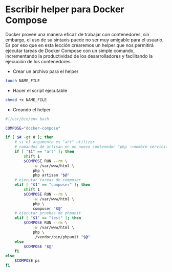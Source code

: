 # Escribir helper para Docker Compose

Docker provee una manera eficaz de trabajar con contenedores, sin embargo, el uso de su sintaxis puede no ser muy amigable para el usuario. Es por eso que en esta lección crearemos un helper que nos permitirá ejecutar tareas de Docker Compose con un simple comando, incrementando la productividad de los desarrolladores y facilitando la ejecución de los contenedores.

* Crear un archivo para el helper
```sh
touch NAME_FILE
```

* Hacer el script ejecutable
```sh
chmod +x NAME_FILE
```

* Creando el helper
```sh
#!/usr/bin/env bash

COMPOSE="docker-compose"

if [ $# -gt 0 ]; then
    # si el argumento es "art" utilizar
    # comandos de artisan en un nuevo contenedor "php ->nombre servicio en el archivo docker-compose"
    if [ "$1" == "art" ]; then
        shift 1
        $COMPOSE RUN --rm \
            -w /var/www/html \
            php \
            php artisan "$@"
    # ejecutar tareas de composer
    elif [ "$1" == "composer" ]; then
        shift 1
        $COMPOSE RUN --rm \
            -w /var/www/html \
            php \
            composer "$@"
    # ejecutar pruebas de phpunit
    elif [ "$1" == "test" ]; then
        $COMPOSE RUN --rm \
            -w /var/www/html \
            php \
            ./vendor/bin/phpunit "$@"
    else
        $COMPOSE "$@"
    fi
else
    $COMPOSE ps
fi
```
